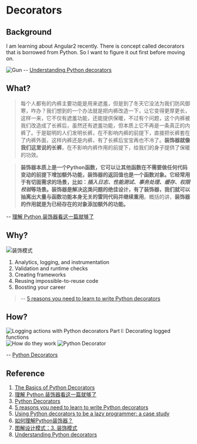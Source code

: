 # Decorators

## Background
I am learning about Angular2 recently. There is concept called decorators that is borrowed from Python. So I want to figure it out first before moving on.


![Gun](http://qxf2.com/blog/wp-content/uploads/2014/09/qxf2-gun-decorator1.jpg)
-- [Understanding Python decorators](https://qxf2.com/blog/python-decorators/)

## What?

> 每个人都有的内裤主要功能是用来遮羞，但是到了冬天它没法为我们防风御寒，咋办？我们想到的一个办法就是把内裤改造一下，让它变得更厚更长，这样一来，它不仅有遮羞功能，还能提供保暖，不过有个问题，这个内裤被我们改造成了长裤后，虽然还有遮羞功能，但本质上它不再是一条真正的内裤了。于是聪明的人们发明长裤，在不影响内裤的前提下，直接把长裤套在了内裤外面，这样内裤还是内裤，有了长裤后宝宝再也不冷了。**装饰器就像我们这里说的长裤**，在不影响内裤作用的前提下，给我们的身子提供了保暖的功效。


> **装饰器本质上是一个Python函数，它可以让其他函数在不需要做任何代码变动的前提下增加额外功能，装饰器的返回值也是一个函数对象。**它经常用于有切面需求的场景，比如：*插入日志、性能测试、事务处理、缓存、权限校验*等场景。装饰器是解决这类问题的绝佳设计，有了装饰器，我们就可以**抽离出大量与函数功能本身无关的雷同代码并继续重用**。概括的讲，**装饰器的作用就是为已经存在的对象添加额外的功能。**

-- [理解 Python 装饰器看这一篇就够了](https://foofish.net/python-decorator.html)


## Why?

![装饰模式](https://design-patterns.readthedocs.io/zh_CN/latest/_images/Decorator.jpg)

1. Analytics, logging, and instrumentation
2. Validation and runtime checks
3. Creating frameworks
4. Reusing impossible-to-reuse code
5. Boosting your career

> -- [5 reasons you need to learn to write Python decorators](https://www.oreilly.com/ideas/5-reasons-you-need-to-learn-to-write-python-decorators)


## How?
![Logging actions with Python decorators Part I: Decorating logged functions](https://www.freshbooks.com/assets/blog-uploads/img/DecoratorsVisuallyExplained.png)
![How do they work](https://image.slidesharecdn.com/decorators-2-140907225936-phpapp02/95/decorators-explained-a-powerful-tool-that-should-be-in-your-python-toolbelt-15-638.jpg?cb=1410252461)
![Python Decorator](https://i.imgur.com/OueUD9o.png)

-- [Python Decorators](https://www.programiz.com/python-programming/decorator)

## Reference

1. [The Basics of Python Decorators](https://www.youtube.com/watch?v=mZ5IwFfqvz8)
2. [理解 Python 装饰器看这一篇就够了](https://foofish.net/python-decorator.html)
3. [Python Decorators](https://www.programiz.com/python-programming/decorator)
4. [5 reasons you need to learn to write Python decorators](https://www.oreilly.com/ideas/5-reasons-you-need-to-learn-to-write-python-decorators)
5. [Using Python decorators to be a lazy programmer: a case study](http://www.onthelambda.com/2016/07/08/using-python-decorators-to-be-a-lazy-programmer-a-case-study/)
6. [如何理解Python装饰器？](https://www.zhihu.com/question/26930016)
7. [图解设计模式：3. 装饰模式](https://design-patterns.readthedocs.io/zh_CN/latest/structural_patterns/decorator.html#id7)
8. [Understanding Python decorators](https://qxf2.com/blog/python-decorators/)